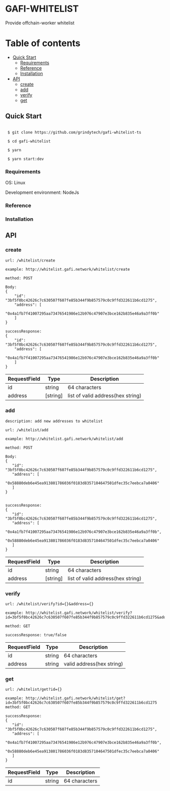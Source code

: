 # GAFI-WHITELIST

  Provide offchain-worker whitelist

# Table of contents

- [Quick Start](#quick-start)
  - [Requirements](#requirements)
  - [Reference](#reference)
  - [Installation](#installation)
- [API](#API)
  - [create](#create)
  - [add](#add)
  - [verify](#verify)
  - [get](#get)

## Quick Start

 ```
 
  $ git clone https://github.com/grindytech/gafi-whitelist-ts
  
  $ cd gafi-whitelist
  
  $ yarn
  
  $ yarn start:dev
 
 ```

### Requirements

OS: Linux

Development environment: NodeJs


### Reference

### Installation

## API

### create

```
url: /whitelist/create

example: http://whitelist.gafi.network/whitelist/create

method: POST

Body: 
{
    "id": "3bf5f0bc42626c7c630507f607fe85b344f9b857579c0c9ffd322611b6cd1275",
    "address": [
        "0x4a1fb7f41007295aa73476541986e12b976c47907e3bce162b835e46a9a3ff0b"
    ]
}

successResponse:
{
    "id": "3bf5f0bc42626c7c630507f607fe85b344f9b857579c0c9ffd322611b6cd1275",
    "address": [
        "0x4a1fb7f41007295aa73476541986e12b976c47907e3bce162b835e46a9a3ff0b"
    ]
}
```

| RequestField  | Type | Description |
| ------------- | ------------- | ------------- |
| id | string  |  64 characters |
| address | [string]  |  list of valid address(hex string)|

### add

 ```
description: add new addresses to whitelist

url: /whitelist/add

example: http://whitelist.gafi.network/whitelist/add

method: POST

Body:
{
    "id": "3bf5f0bc42626c7c630507f607fe85b344f9b857579c0c9ffd322611b6cd1275",
    "address": [
        "0x58880deb6e45ea913801786036f0183d8357104647501dfec35c7eebca7a0406"
    ]
}


successResponse:
{
    "id": "3bf5f0bc42626c7c630507f607fe85b344f9b857579c0c9ffd322611b6cd1275",
    "address": [
        "0x4a1fb7f41007295aa73476541986e12b976c47907e3bce162b835e46a9a3ff0b",
        "0x58880deb6e45ea913801786036f0183d8357104647501dfec35c7eebca7a0406"
    ]
}

```
| RequestField  | Type | Description |
| ------------- | ------------- | ------------- |
| id | string  |  64 characters |
| address | [string]  |  list of valid address(hex string)|


### verify

 ```
url: /whitelist/verify?id={}&address={}

example: http://whitelist.gafi.network/whitelist/verify?id=3bf5f0bc42626c7c630507f607fe85b344f9b857579c0c9ffd322611b6cd1275&address=0x4a1fb7f41007295aa73476541986e12b976c47907e3bce162b835e46a9a3ff0b

method: GET

successResponse: true/false
```
| RequestField  | Type | Description |
| ------------- | ------------- | ------------- |
| id | string  |  64 characters |
| address | string  |  valid address(hex string)|



### get

 ```
url: /whitelist/get?id={}

example: http://whitelist.gafi.network/whitelist/get?id=3bf5f0bc42626c7c630507f607fe85b344f9b857579c0c9ffd322611b6cd1275
method: GET

successResponse:
{
    "id": "3bf5f0bc42626c7c630507f607fe85b344f9b857579c0c9ffd322611b6cd1275",
    "address": [
        "0x4a1fb7f41007295aa73476541986e12b976c47907e3bce162b835e46a9a3ff0b",
        "0x58880deb6e45ea913801786036f0183d8357104647501dfec35c7eebca7a0406"
    ]
}
```
| RequestField  | Type | Description |
| ------------- | ------------- | ------------- |
| id | string  |  64 characters |

